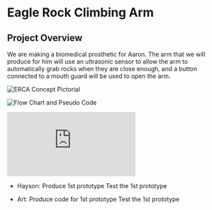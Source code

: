 # Eagle Rock Climbing Arm

## Project Overview

We are making a biomedical prosthetic for Aaron. The arm that we will produce for him will use an ultrasonic sensor to allow the arm to automatically grab rocks when they are close enough, and a button connected to a mouth guard will be used to open the arm.

![ERCA Concept Pictorial](https://github.com/TempeHS/2024IST-BioMech-Eaglerockclimbingarm-Art.J-Hayson.W/blob/f744c0456507d7c096bb368f91eca25fd59fe8cc/workingDocuments/Pictorial.png)

![Flow Chart and Pseudo Code](https://github.com/TempeHS/2024IST-BioMech-Eaglerockclimbingarm-Art.J-Hayson.W/blob/420da60dd7419dfae738d0d23d8adf377ee51599/workingDocuments/Flowchart-and-PseudoCode.png)

![UAT Test Plan](https://github.com/TempeHS/2024IST-BioMech-Eaglerockclimbingarm-Art.J-Hayson.W/blob/420da60dd7419dfae738d0d23d8adf377ee51599/workingDocuments/UAT_TestPlan%20Templatev2.pdf)

- Hayson:
Produce 1st prototype
Test the 1st prototype

- Art:
Produce code for 1st prototype
Test the 1st prototype
